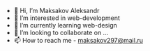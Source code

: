 - 👋 Hi, I’m Maksakov Aleksandr
- 👀 I’m interested in web-development
- 🌱 I’m currently learning web-design
- 💞️ I’m looking to collaborate on ...
- 📫 How to reach me - maksakov297@mail.ru

<!---
Aleksandr297/Aleksandr297 is a ✨ special ✨ repository because its `README.md` (this file) appears on your GitHub profile.
You can click the Preview link to take a look at your changes.
--->
